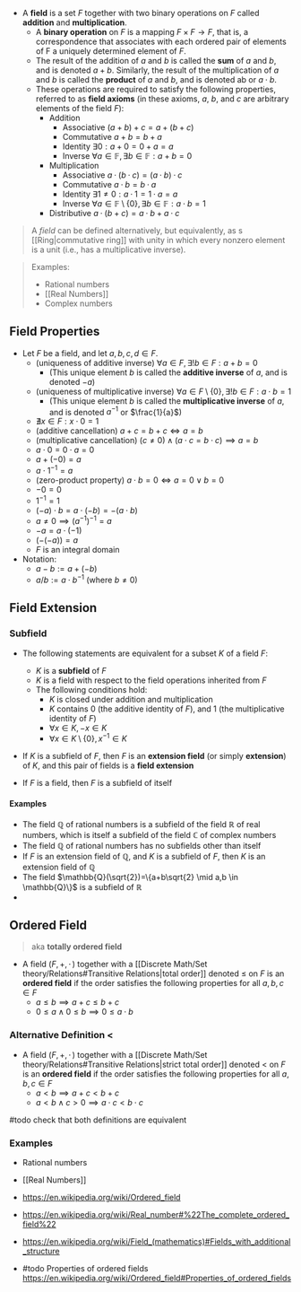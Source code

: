 
- A **field** is a set $F$ together with two binary operations on $F$ called **addition** and **multiplication**.
	- A **binary operation** on $F$ is a mapping $F × F → F$, that is, a correspondence that associates with each ordered pair of elements of F a uniquely determined element of $F$.
	- The result of the addition of $a$ and $b$ is called the **sum** of $a$ and $b$, and is denoted $a + b$. Similarly, the result of the multiplication of $a$ and $b$ is called the **product** of $a$ and $b$, and is denoted ab or $a ⋅ b$. 
	- These operations are required to satisfy the following properties, referred to as **field axioms** (in these axioms, $a$, $b$, and $c$ are arbitrary elements of the field $F$):
		- Addition
			- Associative $(a+b)+c = a+(b+c)$
			- Commutative $a+b=b+a$
			- Identity $\exists{0}:a + 0 = 0 + a = a$
			- Inverse $\forall a \in \mathbb{F}, \exists b \in \mathbb{F} : a + b = 0$
		- Multiplication
			- Associative $a · (b · c) = (a · b) · c$
			- Commutative $a · b = b · a$
			- Identity $∃ 1 \neq 0 : a · 1 = 1 · a = a$ 
			- Inverse $\forall a \in \mathbb{F} \setminus \{0\}, \exists b \in \mathbb{F} : a \cdot b = 1$
		- Distributive $a · (b + c) = a · b + a · c$

> A _field_ can be defined alternatively, but equivalently, as s [[Ring|commutative ring]] with unity in which every nonzero element is a unit (i.e., has a multiplicative inverse).

> Examples:
> - Rational numbers
> - [[Real Numbers]]
> - Complex numbers

## Field Properties

- Let $F$ be a field, and let $a,b,c,d\in F$.
	- (uniqueness of additive inverse) $\forall a\in F, \exists! b\in F: a+b=0$ 
		- (This unique element $b$ is called the **additive inverse** of $a$, and is denoted $-a$)
	- (uniqueness of multiplicative inverse) $\forall a\in F\setminus \{0\}, \exists! b\in F: a\cdot b=1$
		- (This unique element $b$ is called the **multiplicative inverse** of $a$, and is denoted $a^{-1}$ or $\frac{1}{a}$)
	- $\nexists x\in F: x\cdot 0=1$
	- (additive cancellation) $a+c=b+c\iff a=b$
	- (multiplicative cancellation) $(c\neq 0)\land(a\cdot c=b\cdot c)\implies a=b$
	- $a\cdot 0=0\cdot a=0$
	- $a+(-0)=a$
	- $a\cdot 1^{-1}=a$
	- (zero-product property) $a \cdot b=0\iff a=0\lor b=0$
	- $-0=0$
	- $1^{-1}=1$
	- $(-a)\cdot b=a\cdot (-b)=-(a\cdot b)$
	- $a\neq 0\implies(a^{-1})^{-1}=a$
	- $-a=a\cdot (-1)$
	- $(-(-a))=a$
	- $F$ is an integral domain
- Notation:
	- $a-b:=a+(-b)$
	- $a/b:=a\cdot b^{-1}$ (where $b\neq 0$)

## Field Extension

### Subfield

- The following statements are equivalent for a subset $K$ of a field $F$:
	- $K$ is a **subfield** of $F$
	- $K$ is a field with respect to the field operations inherited from $F$
	- The following conditions hold:
		- $K$ is closed under addition and multiplication
		- $K$ contains $0$ (the additive identity of $F$), and $1$ (the multiplicative identity of $F$)
		- $\forall x \in K, -x \in K$
		- $\forall x \in K \setminus \{0\}, x^{-1} \in K$

- If $K$ is a subfield of $F$, then $F$ is an **extension field** (or simply **extension**) of $K$, and this pair of fields is a **field extension**
- If $F$ is a field, then $F$ is a subfield of itself

#### Examples

- The field $\mathbb{Q}$ of rational numbers is a subfield of the field $\mathbb{R}$ of real numbers, which is itself a subfield of the field $\mathbb{C}$ of complex numbers
- The field $\mathbb{Q}$ of rational numbers has no subfields other than itself
- If $F$ is an extension field of $\mathbb{Q}$, and $K$ is a subfield of $F$, then $K$ is an extension field of $\mathbb{Q}$
- The field $\mathbb{Q}(\sqrt{2})=\{a+b\sqrt{2} \mid a,b \in \mathbb{Q}\}$ is a subfield of $\mathbb{R}$
- 

## Ordered Field

>aka **totally ordered field**

- A field $(F,+,\cdot \,)$ together with a [[Discrete Math/Set theory/Relations#Transitive Relations|total order]] denoted $\leq$ on $F$ is an **ordered field** if the order satisfies the following properties for all $\displaystyle a,b,c\in F$
	- $a\leq b\implies a+c\leq b+c$
	- $0\leq a\land 0\leq b\implies 0\leq a\cdot b$

### Alternative Definition $<$

- A field $(F,+,\cdot \,)$ together with a [[Discrete Math/Set theory/Relations#Transitive Relations|strict total order]] denoted $<$ on $F$ is an **ordered field** if the order satisfies the following properties for all $\displaystyle a,b,c\in F$
	- $a<b\implies a+c<b+c$
	- $a<b \land c>0\implies a \cdot c<b \cdot c$

#todo check that both definitions are equivalent

### Examples

- Rational numbers
- [[Real Numbers]]



- https://en.wikipedia.org/wiki/Ordered_field
- https://en.wikipedia.org/wiki/Real_number#%22The_complete_ordered_field%22
- https://en.wikipedia.org/wiki/Field_(mathematics)#Fields_with_additional_structure
- #todo Properties of ordered fields https://en.wikipedia.org/wiki/Ordered_field#Properties_of_ordered_fields


